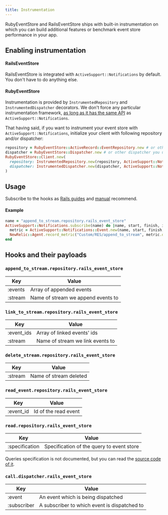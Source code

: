 ```yaml
---
title: Instrumentation
---
```


RubyEventStore and RailsEventStore ships with built-in instrumentation on which you can build additional features or benchmark event store performance in your app.

## Enabling instrumentation

#### RailsEventStore

RailsEventStore is integrated with `ActiveSupport::Notifications` by default. You don't have to do anything else.

#### RubyEventStore

Instrumentation is provided by `InstrumentedRepository` and `InstrumentedDispatcher` decorators. We don't force any particular instrumentation framework, [as long as it has the same API](https://github.com/bernd/as-notifications) as `ActiveSupport::Notifications`.

That having said, if you want to instrument your event store with `ActiveSupport::Notifications`, initialize your client with following repository and/or dispatcher:

```ruby
repository = RubyEventStore::ActiveRecord::EventRepository.new # or other repo you use
dispatcher = RubyEventStore::Dispatcher.new # or other dispatcher you use
RubyEventStore::Client.new(
  repository: InstrumentedRepository.new(repository, ActiveSupport::Notifications),
  dispatcher: InstrumentedDispatcher.new(dispatcher, ActiveSupport::Notifications),
)
```

## Usage

Subscribe to the hooks as [Rails guides](https://guides.rubyonrails.org/active_support_instrumentation.html#subscribing-to-an-event) and [manual](https://api.rubyonrails.org/classes/ActiveSupport/Notifications.html) recommend.

#### Example

```ruby
name = "append_to_stream.repository.rails_event_store"
ActiveSupport::Notifications.subscribe(name) do |name, start, finish, id, payload|
  metric = ActiveSupport::Notifications::Event.new(name, start, finish, id, payload)
  NewRelic::Agent.record_metric("Custom/RES/append_to_stream", metric.duration)
end
```

## Hooks and their payloads

### `append_to_stream.repository.rails_event_store`

| Key     | Value                              |
| ------- | ---------------------------------- |
| :events | Array of appended events           |
| :stream | Name of stream we append events to |

### `link_to_stream.repository.rails_event_store`

| Key        | Value                            |
| ---------- | -------------------------------- |
| :event_ids | Array of linked events' ids      |
| :stream    | Name of stream we link events to |

### `delete_stream.repository.rails_event_store`

| Key     | Value                  |
| ------- | ---------------------- |
| :stream | Name of stream deleted |

### `read_event.repository.rails_event_store`

| Key       | Value                |
| --------- | -------------------- |
| :event_id | Id of the read event |

### `read.repository.rails_event_store`

| Key            | Value                                     |
| -------------- | ----------------------------------------- |
| :specification | Specification of the query to event store |

Queries specification is not documented, but you can read the [source code of it](https://github.com/RailsEventStore/rails_event_store/blob/master/ruby_event_store/lib/ruby_event_store/specification.rb).

### `call.dispatcher.rails_event_store`

| Key         | Value                                        |
| ----------- | -------------------------------------------- |
| :event      | An event which is being dispatched           |
| :subscriber | A subscriber to which event is dispatched to |
